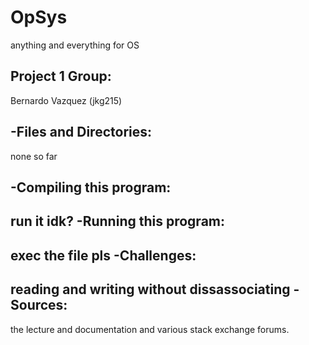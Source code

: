 # OpSys
anything and everything for OS

Project 1 Group:
--
Bernardo Vazquez (jkg215)

-Files and Directories:
--
none so far

-Compiling this program:
--
run it idk?
-Running this program:
--
exec the file pls
-Challenges:
--
reading and writing without dissassociating
-Sources:
--
the lecture and documentation and various stack exchange forums.